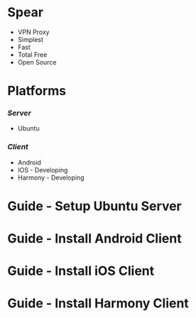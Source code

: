 # Spear
- VPN Proxy
- Simplest
- Fast
- Total Free
- Open Source

# Platforms
### _Server_
- Ubuntu

### _Client_
- Android
- IOS - Developing
- Harmony - Developing

# Guide - Setup Ubuntu Server

# Guide - Install Android Client

# Guide - Install iOS Client

# Guide - Install Harmony Client
